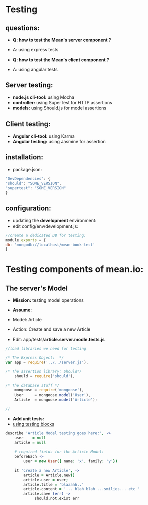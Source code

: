 Testing
====


questions:
----

- **Q: how to test the Mean's server component ?** 
- A: using express tests

- **Q: how to test the Mean's client component ?** 
- A: using angular tests



Server testing:
-----
- **node.js cli-tool:** using Mocha
- **controller:** using SuperTest for HTTP assertions
- **models:** using Should.js for model assertions


Client testing:
------
- **Angular cli-tool:** using Karma
- **Angular testing:** using Jasmine for assertion


installation:
---
- package.json:

```javascript
"DevDependencies": {
"should": "SOME_VERSION",
"supertest": "SOME_VERSION"
}
```

configuration:
-----
- updating the **development** environment: 
- edit config/env/development.js:

```javascript
//create a dedicated DB for testing:
module.exports = {
db: 'mongodb://localhost/mean-book-test'
}
```

Testing components of mean.io:
====

The server's Model
----
- **Mission:** testing model operations
- **Assume:** 
- Model:  Article
- Action: Create and save a new Article


- Edit: app/tests/**article.server.modle.tests.js**

```javascript
//load libraries we need for testing

/* The Express Object:  */
var app = require('../../server.js'),

/* The assertion library: Should*/
    should = require('should'),
    
/* The database stuff */
    mongoose = require('mongoose'),
    User     = mongoose.model('User'),
    Article  = mongoose.model('Article');
    
//
```

- **Add unit tests:**
- [using testing blocks](http://coffeescriptcookbook.com/chapters/testing/testing_with_jasmine)


```coffeescript
describe 'Article Model testing goes here:', ->
    user    = null
    article = null

    # required fields for the Article Model:
    beforeEach ->
        user = new User({ name: 'x', family: 'y'})
    
    it 'create a new Article', ->
        article = Article.new()
        article.user = user;
        article.title = 'blaaahh..'
        article.content = '... blah blah ...smilies... etc '
        article.save (err) ->
             should.not.exist err
```
